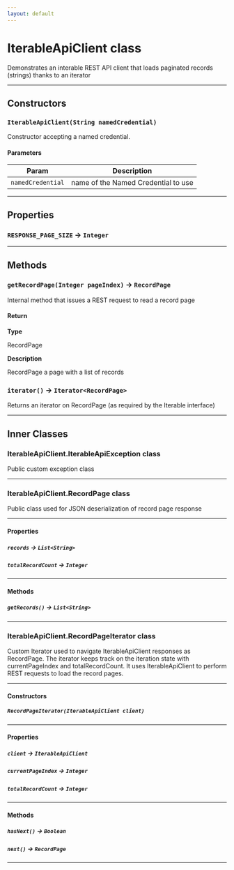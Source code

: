 ```yaml
---
layout: default
---
```

# IterableApiClient class

Demonstrates an interable REST API client that loads paginated records (strings) thanks to an iterator

---
## Constructors
### `IterableApiClient(String namedCredential)`

Constructor accepting a named credential.
#### Parameters
|Param|Description|
|-----|-----------|
|`namedCredential` |  name of the Named Credential to use |

---
## Properties

### `RESPONSE_PAGE_SIZE` → `Integer`

---
## Methods
### `getRecordPage(Integer pageIndex)` → `RecordPage`

Internal method that issues a REST request to read a record page

#### Return

**Type**

RecordPage

**Description**

RecordPage a page with a list of records

### `iterator()` → `Iterator<RecordPage>`

Returns an iterator on RecordPage (as required by the Iterable interface)

---
## Inner Classes

### IterableApiClient.IterableApiException class

Public custom exception class

---
### IterableApiClient.RecordPage class

Public class used for JSON deserialization of record page response

---
#### Properties

##### `records` → `List<String>`

##### `totalRecordCount` → `Integer`

---
#### Methods
##### `getRecords()` → `List<String>`
---
### IterableApiClient.RecordPageIterator class

Custom Iterator used to navigate IterableApiClient responses as RecordPage. The iterator keeps track on the iteration state with currentPageIndex and totalRecordCount. It uses IterableApiClient to perform REST requests to load the record pages.

---
#### Constructors
##### `RecordPageIterator(IterableApiClient client)`
---
#### Properties

##### `client` → `IterableApiClient`

##### `currentPageIndex` → `Integer`

##### `totalRecordCount` → `Integer`

---
#### Methods
##### `hasNext()` → `Boolean`
##### `next()` → `RecordPage`
---
